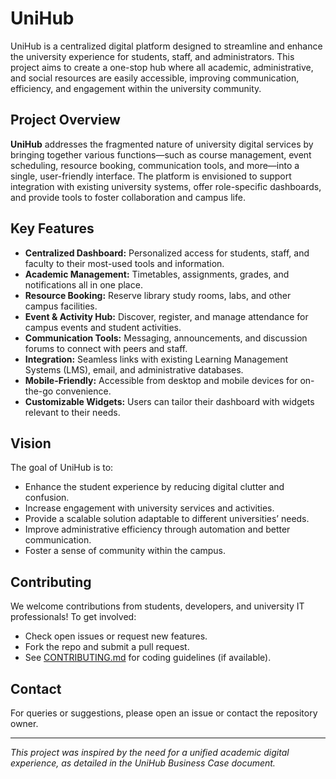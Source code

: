 # UniHub

UniHub is a centralized digital platform designed to streamline and enhance the university experience for students, staff, and administrators. This project aims to create a one-stop hub where all academic, administrative, and social resources are easily accessible, improving communication, efficiency, and engagement within the university community.

## Project Overview

**UniHub** addresses the fragmented nature of university digital services by bringing together various functions—such as course management, event scheduling, resource booking, communication tools, and more—into a single, user-friendly interface. The platform is envisioned to support integration with existing university systems, offer role-specific dashboards, and provide tools to foster collaboration and campus life.

## Key Features

- **Centralized Dashboard:** Personalized access for students, staff, and faculty to their most-used tools and information.
- **Academic Management:** Timetables, assignments, grades, and notifications all in one place.
- **Resource Booking:** Reserve library study rooms, labs, and other campus facilities.
- **Event & Activity Hub:** Discover, register, and manage attendance for campus events and student activities.
- **Communication Tools:** Messaging, announcements, and discussion forums to connect with peers and staff.
- **Integration:** Seamless links with existing Learning Management Systems (LMS), email, and administrative databases.
- **Mobile-Friendly:** Accessible from desktop and mobile devices for on-the-go convenience.
- **Customizable Widgets:** Users can tailor their dashboard with widgets relevant to their needs.

## Vision

The goal of UniHub is to:

- Enhance the student experience by reducing digital clutter and confusion.
- Increase engagement with university services and activities.
- Provide a scalable solution adaptable to different universities’ needs.
- Improve administrative efficiency through automation and better communication.
- Foster a sense of community within the campus.


## Contributing

We welcome contributions from students, developers, and university IT professionals! To get involved:

- Check open issues or request new features.
- Fork the repo and submit a pull request.
- See [CONTRIBUTING.md](CONTRIBUTING.md) for coding guidelines (if available).

## Contact

For queries or suggestions, please open an issue or contact the repository owner.

---

*This project was inspired by the need for a unified academic digital experience, as detailed in the UniHub Business Case document.*

